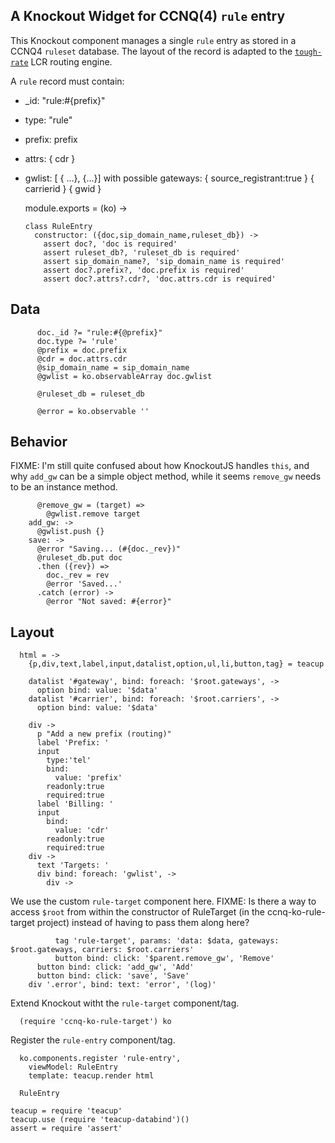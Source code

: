 A Knockout Widget for CCNQ(4) `rule` entry
------------------------------------------

This Knockout component manages a single `rule` entry as stored in a CCNQ4 `ruleset` database.
The layout of the record is adapted to the [`tough-rate`](https://github.com/shimaore/tough-rate) LCR routing engine.

A `rule` record must contain:
- _id: "rule:#{prefix}"
- type: "rule"
- prefix: prefix
- attrs: { cdr }
- gwlist: [ { ...}, {...}]
with possible gateways:
{ source_registrant:true }
{ carrierid }
{ gwid }

    module.exports = (ko) ->

      class RuleEntry
        constructor: ({doc,sip_domain_name,ruleset_db}) ->
          assert doc?, 'doc is required'
          assert ruleset_db?, 'ruleset_db is required'
          assert sip_domain_name?, 'sip_domain_name is required'
          assert doc?.prefix?, 'doc.prefix is required'
          assert doc?.attrs?.cdr?, 'doc.attrs.cdr is required'

Data
----

          doc._id ?= "rule:#{@prefix}"
          doc.type ?= 'rule'
          @prefix = doc.prefix
          @cdr = doc.attrs.cdr
          @sip_domain_name = sip_domain_name
          @gwlist = ko.observableArray doc.gwlist

          @ruleset_db = ruleset_db

          @error = ko.observable ''

Behavior
--------

FIXME: I'm still quite confused about how KnockoutJS handles `this`, and why `add_gw` can be a simple object method, while it seems `remove_gw` needs to be an instance method.

          @remove_gw = (target) =>
            @gwlist.remove target
        add_gw: ->
          @gwlist.push {}
        save: ->
          @error "Saving... (#{doc._rev})"
          @ruleset_db.put doc
          .then ({rev}) =>
            doc._rev = rev
            @error 'Saved...'
          .catch (error) ->
            @error "Not saved: #{error}"

Layout
------

      html = ->
        {p,div,text,label,input,datalist,option,ul,li,button,tag} = teacup

        datalist '#gateway', bind: foreach: '$root.gateways', ->
          option bind: value: '$data'
        datalist '#carrier', bind: foreach: '$root.carriers', ->
          option bind: value: '$data'

        div ->
          p "Add a new prefix (routing)"
          label 'Prefix: '
          input
            type:'tel'
            bind:
              value: 'prefix'
            readonly:true
            required:true
          label 'Billing: '
          input
            bind:
              value: 'cdr'
            readonly:true
            required:true
        div ->
          text 'Targets: '
          div bind: foreach: 'gwlist', ->
            div ->

We use the custom `rule-target` component here.
FIXME: Is there a way to access `$root` from within the constructor of RuleTarget (in the ccnq-ko-rule-target project) instead of having to pass them along here?

              tag 'rule-target', params: 'data: $data, gateways: $root.gateways, carriers: $root.carriers'
              button bind: click: '$parent.remove_gw', 'Remove'
          button bind: click: 'add_gw', 'Add'
          button bind: click: 'save', 'Save'
        div '.error', bind: text: 'error', '(log)'

Extend Knockout witht the `rule-target` component/tag.

      (require 'ccnq-ko-rule-target') ko

Register the `rule-entry` component/tag.

      ko.components.register 'rule-entry',
        viewModel: RuleEntry
        template: teacup.render html

      RuleEntry

    teacup = require 'teacup'
    teacup.use (require 'teacup-databind')()
    assert = require 'assert'
